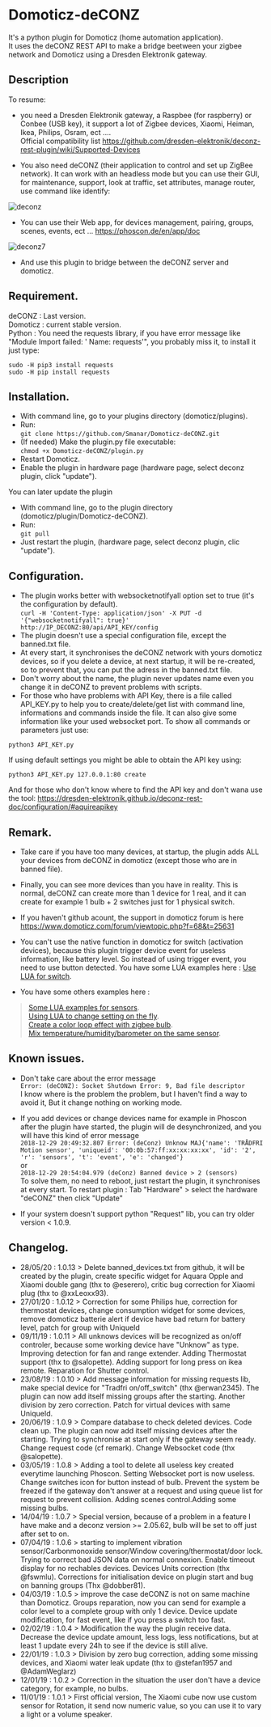 # Domoticz-deCONZ
It's a python plugin for Domoticz (home automation application).   
It uses the deCONZ REST API to make a bridge beetween your zigbee network and Domoticz using a Dresden Elektronik gateway.

## Description
To resume:
- you need a Dresden Elektronik gateway, a Raspbee (for raspberry) or Conbee (USB key), it support a lot of Zigbee devices, Xiaomi, Heiman, Ikea, Philips, Osram, ect ....   
Official compatibility list https://github.com/dresden-elektronik/deconz-rest-plugin/wiki/Supported-Devices

- You also need deCONZ (their application to control and set up ZigBee network). It can work with an headless mode but you can use their GUI, for maintenance, support, look at traffic, set attributes, manage router, use command like identify:

![deconz](https://user-images.githubusercontent.com/20152487/73596164-37766f00-4520-11ea-8101-05a102bd6bdf.jpg)


- You can use their Web app, for devices management, pairing, groups, scenes, events, ect ... https://phoscon.de/en/app/doc

![deconz7](https://user-images.githubusercontent.com/20152487/73598455-f3439880-4538-11ea-9c56-0fb18576a44b.png)


- And use this plugin to bridge between the deCONZ server and domoticz.

## Requirement.
deCONZ : Last version.   
Domoticz : current stable version.   
Python : You need the requests library, if you have error message like "Module Import failed: ' Name: requests'", you probably miss it, to install it just type:
```
sudo -H pip3 install requests
sudo -H pip install requests
```

## Installation.
- With command line, go to your plugins directory (domoticz/plugins).   
- Run:   
```git clone https://github.com/Smanar/Domoticz-deCONZ.git```
- (If needed) Make the plugin.py file executable:   
```chmod +x Domoticz-deCONZ/plugin.py```
- Restart Domoticz.   
- Enable the plugin in hardware page (hardware page, select deconz plugin, click "update").   

You can later update the plugin
- With command line, go to the plugin directory (domoticz/plugin/Domoticz-deCONZ).   
- Run:   
```git pull```
- Just restart the plugin, (hardware page, select deconz plugin, clic "update").    

## Configuration.
- The plugin works better with websocketnotifyall option set to true (it's the configuration by default).   
```curl -H 'Content-Type: application/json' -X PUT -d '{"websocketnotifyall": true}' http://IP_DECONZ:80/api/API_KEY/config```
- The plugin doesn't use a special configuration file, except the banned.txt file.   
- At every start, it synchronises the deCONZ network with yours domoticz devices, so if you delete a device, at next startup, it will be re-created, so to prevent that, you can put the adress in the banned.txt file.   
- Don't worry about the name, the plugin never updates name even you change it in deCONZ to prevent problems with scripts.
- For those who have problems with API Key, there is a file called API_KEY.py to help you to create/delete/get list with command line, informations and commands inside the file. It can also give some information like your used websocket port. To show all commands or parameters just use:   
```
python3 API_KEY.py
``` 
If using default settings you might be able to obtain the API key using:
```
python3 API_KEY.py 127.0.0.1:80 create
```
And for those who don't know where to find the API key and don't wana use the tool: https://dresden-elektronik.github.io/deconz-rest-doc/configuration/#aquireapikey

## Remark.
- Take care if you have too many devices, at startup, the plugin adds ALL your devices from deCONZ in domoticz (except those who are in banned file).

- Finally, you can see more devices than you have in reality. This is normal, deCONZ can create more than 1 device for 1 real, and it can create for example 1 bulb + 2 switches just for 1 physical switch.

- If you haven't github acount, the support in domoticz forum is here https://www.domoticz.com/forum/viewtopic.php?f=68&t=25631

- You can't use the native function in domoticz for switch (activation devices), because this plugin trigger device event for useless information, like battery level. So instead of using trigger event, you need to use button detected. You have some LUA examples here : [Use LUA for switch](https://github.com/Smanar/Domoticz-deCONZ/wiki/Examples-to-use-LUA-script-for-switch).   

- You have some others examples here :
>[Some LUA examples for sensors](https://github.com/Smanar/Domoticz-deCONZ/wiki/Examples-to-use-LUA-script-for-various-sensors).   
[Using LUA to change setting on the fly](https://github.com/Smanar/Domoticz-deCONZ/wiki/Examples-to-use-LUA-to-change-setting-on-the-fly.).   
[Create a color loop effect with zigbee bulb](https://github.com/Smanar/Domoticz-deCONZ/wiki/Example-to-make-a-color-loop-effect).   
[Mix temperature/humidity/barometer on the same sensor](https://github.com/Smanar/Domoticz-deCONZ/wiki/Example-to-make-a-LUA-script-to-mix-temperature-humidity-barometer-on-the-same-sensor).   

## Known issues.
- Don't take care about the error message   
```Error: (deCONZ): Socket Shutdown Error: 9, Bad file descriptor```   
I know where is the problem the problem, but I haven't find a way to avoid it, But it change nothing on working mode.

- If you add devices or change devices name for example in Phoscon after the plugin have started, the plugin will de desynchronized, and you will have this kind of error message   
```2018-12-29 20:49:32.807 Error: (deConz) Unknow MAJ{'name': 'TRÅDFRI Motion sensor', 'uniqueid': '00:0b:57:ff:xx:xx:xx:xx', 'id': '2', 'r': 'sensors', 't': 'event', 'e': 'changed'}```   
or   
```2018-12-29 20:54:04.979 (deConz) Banned device > 2 (sensors)```   
To solve them, no need to reboot, just restart the plugin, it synchronises at every start.
To restart plugin : Tab "Hardware" > select the hardware "deCONZ" then click "Update"   
- If your system doesn't support python "Request" lib, you can try older version < 1.0.9.    

## Changelog.
- 28/05/20 : 1.0.13 > Delete banned_devices.txt from github, it will be created by the plugin, create specific widget for Aquara Opple and Xiaomi double gang (thx to @eserero), critic bug correction for Xiaomi plug (thx to @xxLeoxx93).
- 27/01/20 : 1.0.12 > Correction for some Philips hue, correction for thermostat devices, change consumption widget for some devices, remove domoticz batterie alert if device have bad return for battery level, patch for group with UniqueId
- 09/11/19 : 1.0.11 > All unknows devices will be recognized as on/off controler, because some working device have "Unknow" as type. Improving detection for fan and range extender. Adding Thermostat support (thx to @salopette). Adding support for long press on ikea remote. Reparation for Shutter control.   
- 23/08/19 : 1.0.10 > Add message information for missing requests lib, make special device for "Tradfri on/off_switch" (thx @erwan2345). The plugin can now add itself missing groups after the starting. Another division by zero correction. Patch for virtual devices with same UniqueId.  
- 20/06/19 : 1.0.9 > Compare database to check deleted devices. Code clean up. The plugin can now add itself missing devices after the starting. Trying to synchronise at start only if the gateway seem ready. Change request code (cf remark). Change Websocket code (thx @salopette).      
- 03/05/19 : 1.0.8 > Adding a tool to delete all useless key created everytime launching Phoscon. Setting Websocket port is now useless. Change switches icon for button instead of bulb. Prevent the system be freezed if the gateway don't answer at a request and using queue list for request to prevent collision. Adding scenes control.Adding some missing bulbs.   
- 14/04/19 : 1.0.7 > Special version, because of a problem in a feature I have make and a deconz version >= 2.05.62, bulb will be set to off just after set to on.
- 07/04/19 : 1.0.6 > starting to implement vibration sensor/Carbonmonoxide sensor/Window covering/thermostat/door lock. Trying to correct bad JSON data on normal connexion. Enable timeout display for no rechables devices. Devices Units correction (thx @fswmlu). Corrections for initialisation device on plugin start and bug on banning groups (Thx @dobber81).
- 04/03/19 : 1.0.5 > improve the case deCONZ is not on same machine than Domoticz. Groups reparation, now you can send for example a color level to a complete group with only 1 device. Device update modification, for fast event, like if you press a switch too fast.
- 02/02/19 : 1.0.4 > Modification the way the plugin receive data. Decrease the device update amount, less logs, less notifications, but at least 1 update every 24h to see if the device is still alive.
- 22/01/19 : 1.0.3 > Division by zero bug correction, adding some missing devices, and Xiaomi water leak update (thx to @stefan1957 and @AdamWeglarz)
- 12/01/19 : 1.0.2 > Correction in the situation the user don't have a device category, for example, no bulbs.
- 11/01/19 : 1.0.1 > First official version, The Xiaomi cube now use custom sensor for Rotation, it send now numeric value, so you can use it to vary a light or a volume speaker.
